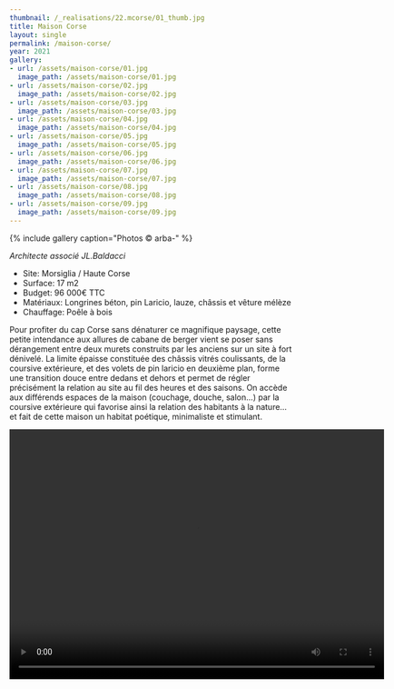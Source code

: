 ```yaml
---
thumbnail: /_realisations/22.mcorse/01_thumb.jpg
title: Maison Corse
layout: single
permalink: /maison-corse/
year: 2021
gallery:
- url: /assets/maison-corse/01.jpg
  image_path: /assets/maison-corse/01.jpg
- url: /assets/maison-corse/02.jpg
  image_path: /assets/maison-corse/02.jpg
- url: /assets/maison-corse/03.jpg
  image_path: /assets/maison-corse/03.jpg
- url: /assets/maison-corse/04.jpg
  image_path: /assets/maison-corse/04.jpg
- url: /assets/maison-corse/05.jpg
  image_path: /assets/maison-corse/05.jpg
- url: /assets/maison-corse/06.jpg
  image_path: /assets/maison-corse/06.jpg
- url: /assets/maison-corse/07.jpg
  image_path: /assets/maison-corse/07.jpg
- url: /assets/maison-corse/08.jpg
  image_path: /assets/maison-corse/08.jpg
- url: /assets/maison-corse/09.jpg
  image_path: /assets/maison-corse/09.jpg
---
```


{% include gallery caption="Photos © arba-" %}

*Architecte associé JL.Baldacci*

  * Site: Morsiglia / Haute Corse
  * Surface: 17 m2
  * Budget: 96 000€ TTC
  * Matériaux: Longrines béton, pin Laricio, lauze, châssis et vêture mélèze
  * Chauffage: Poêle à bois

Pour profiter du cap Corse sans dénaturer ce magnifique paysage, cette petite intendance aux allures de cabane de berger vient se poser sans dérangement entre deux murets construits par les anciens sur un site à fort dénivelé.
La limite épaisse constituée des châssis vitrés coulissants, de la coursive extérieure, et des volets de pin laricio en deuxième plan, forme une transition douce entre dedans et dehors et permet de régler précisément la relation au site au fil des heures et des saisons.
On accède aux différends espaces de la maison (couchage, douche, salon…) par la coursive extérieure qui favorise ainsi la relation des habitants à la nature… et fait de cette maison un habitat poétique, minimaliste et stimulant.


<video width="660" height="440" controls="controls">
  <source src="/arba.pro/assets/maison-corse/10.660x440.mp4" type="video/mp4">
</video>
